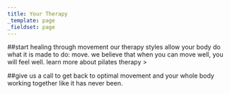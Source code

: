 ```yaml
---
title: Your Therapy
_template: page
_fieldset: page
---
```



##start healing through movement
our therapy styles allow your body do what it is made to do: move. we believe that when you can move well, you will feel well. learn more about pilates therapy >

##give us a call to get back to optimal movement and your whole body working together like it has never been.